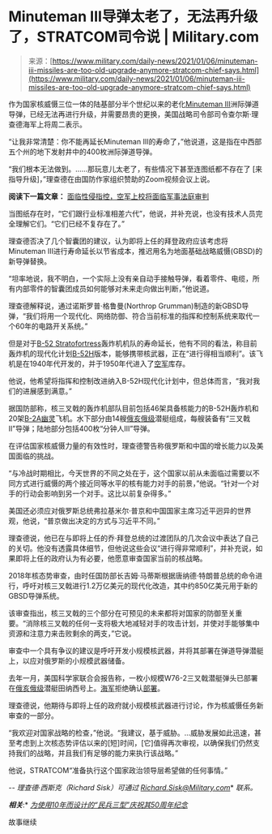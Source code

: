 <!--yml

类别: 未分类

日期：2024-05-27 14:37:09

-->

# Minuteman III导弹太老了，无法再升级了，STRATCOM司令说 | Military.com

> 来源：[https://www.military.com/daily-news/2021/01/06/minuteman-iii-missiles-are-too-old-upgrade-anymore-stratcom-chief-says.html](https://www.military.com/daily-news/2021/01/06/minuteman-iii-missiles-are-too-old-upgrade-anymore-stratcom-chief-says.html)

作为国家核威慑三位一体的陆基部分半个世纪以来的老化[Minuteman III](http://www.military.com/equipment/lgm-30-minuteman-iii)洲际弹道导弹，已经无法再进行升级，并需要昂贵的更换，美国战略司令部司令查尔斯·理查德海军上将周二表示。

“让我非常清楚：你不能再延长Minuteman III的寿命了，”他说道，这是指在中西部五个州的地下发射井中的400枚洲际弹道导弹。

“我们根本无法做到。......那玩意儿太老了，有些情况下甚至连图纸都不存在了 [来指导升级]，”理查德在由国防作家组织赞助的Zoom视频会议上说。

**阅读下一篇文章：** [面临性侵指控，空军上校将面临军事法庭审判](https://www.military.com/daily-news/2021/01/06/facing-sexual-assault-charges-air-force-colonel-heads-court-martial.html)

当图纸存在时，“它们跟行业标准相差六代”，他说，并补充说，也没有技术人员完全理解它们。“它们已经不复存在了。”

理查德否决了几个智囊团的建议，认为即将上任的拜登政府应该考虑将Minuteman III进行寿命延长以节省成本，推迟用名为地面基础战略威慑(GBSD)的新导弹替换。

“坦率地说，我不明白，一个实际上没有亲自动手接触导弹，看着零件、电缆，所有内部零件的智囊团成员如何能够对未来走向做出判断，”他说道。

理查德解释说，通过诺斯罗普·格鲁曼(Northrop Grumman)制造的新GBSD导弹，“我们将用一个现代化、网络防御、符合当前标准的指挥和控制系统来取代一个60年的电路开关系统。”

但是对于[B-52 Stratofortress](http://www.military.com/equipment/b-52-stratofortress)轰炸机机队的寿命延长，他有不同的看法，称目前轰炸机的现代化计划[B-52H](http://www.military.com/equipment/b-52-stratofortress)版本，能够携带核武器，正在“进行得相当顺利”。该飞机是在1940年代开发的，并于1950年代进入了[空军](http://www.military.com/air-force)库存。

他说，他希望将指挥和控制改进纳入B-52H现代化计划中，但总体而言，“我对我们的进展感到满意。”

据国防部称，核三叉戟的轰炸机部队目前包括46架具备核能力的B-52H轰炸机和20架[B-2A幽灵](http://www.military.com/equipment/b-2-spirit)飞机。水下部分由14艘[俄亥俄级](http://www.military.com/equipment/ssgn-ohio-class-guided-missile-submarine)潜艇组成，每艘装备有“三叉戟II”导弹；陆地部分包括400枚“分钟人III”导弹。

在评估国家核威慑力量的有效性时，理查德警告称俄罗斯和中国的增长能力以及美国面临的挑战。

“与冷战时期相比，今天世界的不同之处在于，这个国家以前从未面临过需要以不同方式进行威慑的两个接近同等水平的核有能力对手的前景，”他说。“针对一个对手的行动会影响到另一个对手。这比以前复杂得多。”

美国还必须应对俄罗斯总统弗拉基米尔·普京和中国国家主席习近平迥异的世界观，他说，“普京做出决定的方式与习近平不同。”

理查德说，他已在与即将上任的乔·拜登总统的过渡团队的几次会议中表达了自己的关切。他没有透露具体细节，但他说这些会议“进行得非常顺利”，并补充说，如果即将上任的政府认为有必要，他愿意审查国家当前的核战略。

2018年核态势审查，由时任国防部长吉姆·马蒂斯根据唐纳德·特朗普总统的命令进行，呼吁对核三叉戟进行1.2万亿美元的现代化改造，其中约850亿美元用于新的GBSD导弹系统。

该审查指出，核三叉戟的三个部分在可预见的未来都将对国家的防御至关重要。“消除核三叉戟的任何一支将极大地减轻对手的攻击计划，并使对手能够集中资源和注意力来击败剩余的两支，”它说。

审查中一个具有争议的建议是呼吁开发小规模核武器，并将其部署在弹道导弹潜艇上，以应对俄罗斯的小规模武器储备。

去年一月，美国科学家联合会报告称，一枚小规模W76-2三叉戟潜艇弹头已部署在[俄亥俄级](http://www.military.com/equipment/ssgn-ohio-class-guided-missile-submarine)潜艇田纳西号上。[海军](http://www.military.com/navy)拒绝确认[部署](https://www.military.com/deployment)。

理查德说，他期待与即将上任的政府就小规模核武器进行讨论，作为核威慑任务新审查的一部分。

“我欢迎对国家战略的检查，”他说。“我建议，基于威胁。…威胁发展如此迅速，甚至考虑到上次核态势评估以来的[短]时间，[它]值得再次审视，以确保我们仍然支持我们的战略，并且我们有足够的能力来执行该战略。”

他说，STRATCOM“准备执行这个国家政治领导层希望做的任何事情。”

*-- 理查德·西斯克（Richard Sisk）可通过* *[Richard.Sisk@Military.com](mailto:Richard.Sisk@Military.com)** *联系。*

***相关***:* *[为使用10年而设计的“民兵三型”庆祝其50周年纪念](https://www.military.com/daily-news/opinions/2020/08/18/minuteman-iii-designed-10-years-of-use-celebrates-its-50th-anniversary.html)*

故事继续
